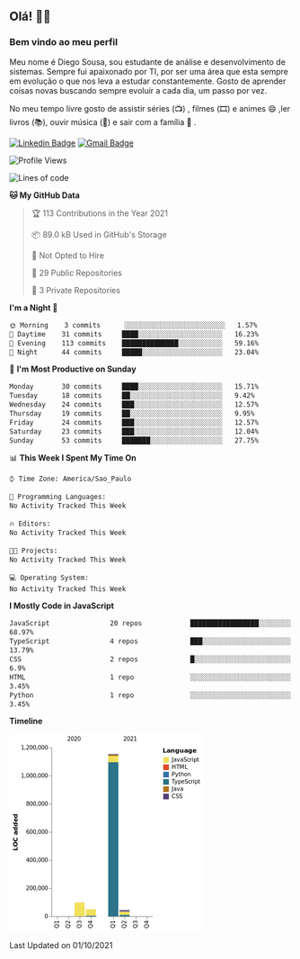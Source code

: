 ## Olá! 👋😁
### Bem vindo ao meu perfil 

Meu nome é Diego Sousa, sou estudante de análise e desenvolvimento de sistemas. Sempre fui apaixonado por TI, por ser uma área que esta sempre em evolução o que nos leva a estudar constantemente. Gosto de aprender coisas novas buscando sempre evoluir a cada dia, um passo por vez.

No meu tempo livre gosto de assistir séries (📺) , filmes (🎞️) e animes 😄 ,ler livros (📚), ouvir música (🎵) e sair com a família  👯 .


[![Linkedin Badge](https://img.shields.io/badge/-LinkedIn-blue?style=flat-square&logo=Linkedin&logoColor=white&link=https://www.linkedin.com/in/diego-sousa-dev)]( https://www.linkedin.com/in/diego-sousa-dev)
[![Gmail Badge](https://img.shields.io/badge/-Gmail-c14438?style=flat-square&logo=Gmail&logoColor=white&link=mailto:derickbenji2@gmail.com)](mailto:derickbenji2@gmail.com)


<!--START_SECTION:waka-->
![Profile Views](http://img.shields.io/badge/Profile%20Views-0-blue)

![Lines of code](https://img.shields.io/badge/From%20Hello%20World%20I%27ve%20Written-1.3%20million%20lines%20of%20code-blue)

**🐱 My GitHub Data** 

> 🏆 113 Contributions in the Year 2021
 > 
> 📦 89.0 kB Used in GitHub's Storage 
 > 
> 🚫 Not Opted to Hire
 > 
> 📜 29 Public Repositories 
 > 
> 🔑 3 Private Repositories  
 > 
**I'm a Night 🦉** 

```text
🌞 Morning    3 commits      ░░░░░░░░░░░░░░░░░░░░░░░░░   1.57% 
🌆 Daytime    31 commits     ████░░░░░░░░░░░░░░░░░░░░░   16.23% 
🌃 Evening    113 commits    ██████████████░░░░░░░░░░░   59.16% 
🌙 Night      44 commits     █████░░░░░░░░░░░░░░░░░░░░   23.04%

```
📅 **I'm Most Productive on Sunday** 

```text
Monday       30 commits     ████░░░░░░░░░░░░░░░░░░░░░   15.71% 
Tuesday      18 commits     ██░░░░░░░░░░░░░░░░░░░░░░░   9.42% 
Wednesday    24 commits     ███░░░░░░░░░░░░░░░░░░░░░░   12.57% 
Thursday     19 commits     ██░░░░░░░░░░░░░░░░░░░░░░░   9.95% 
Friday       24 commits     ███░░░░░░░░░░░░░░░░░░░░░░   12.57% 
Saturday     23 commits     ███░░░░░░░░░░░░░░░░░░░░░░   12.04% 
Sunday       53 commits     ███████░░░░░░░░░░░░░░░░░░   27.75%

```


📊 **This Week I Spent My Time On** 

```text
⌚︎ Time Zone: America/Sao_Paulo

💬 Programming Languages: 
No Activity Tracked This Week

🔥 Editors: 
No Activity Tracked This Week

🐱‍💻 Projects: 
No Activity Tracked This Week

💻 Operating System: 
No Activity Tracked This Week

```

**I Mostly Code in JavaScript** 

```text
JavaScript               20 repos            █████████████████░░░░░░░░   68.97% 
TypeScript               4 repos             ███░░░░░░░░░░░░░░░░░░░░░░   13.79% 
CSS                      2 repos             █░░░░░░░░░░░░░░░░░░░░░░░░   6.9% 
HTML                     1 repo              ░░░░░░░░░░░░░░░░░░░░░░░░░   3.45% 
Python                   1 repo              ░░░░░░░░░░░░░░░░░░░░░░░░░   3.45%

```


**Timeline**

![Chart not found](https://raw.githubusercontent.com/DiegoSousaSilva/DiegoSousaSilva/master/charts/bar_graph.png) 


 Last Updated on 01/10/2021
<!--END_SECTION:waka-->

